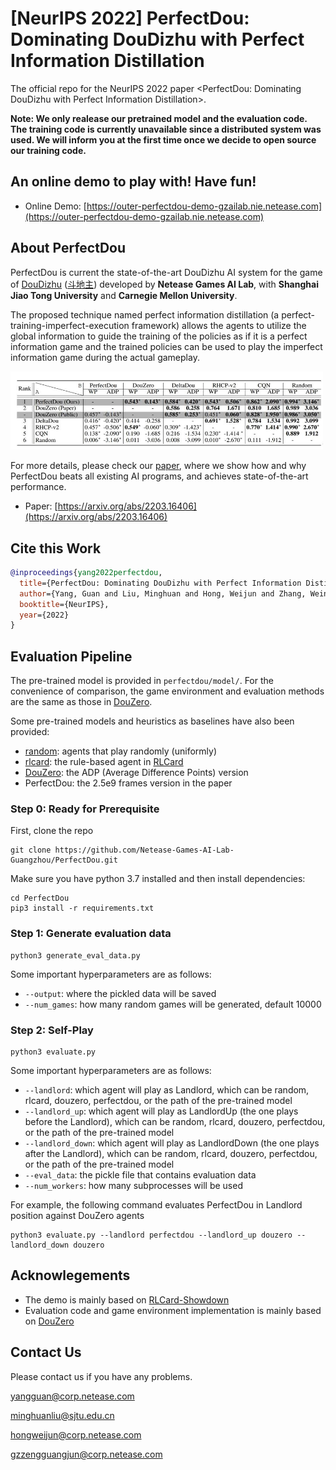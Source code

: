 # [NeurIPS 2022] PerfectDou: Dominating DouDizhu with Perfect Information Distillation
The official repo for the NeurIPS 2022 paper <PerfectDou: Dominating DouDizhu with Perfect Information Distillation>.

**Note: We only realease our pretrained model and the evaluation code. The training code is currently unavailable since a distributed system was used. We will inform you at the first time once we decide to open source our training code.**
  
## An online demo to play with! Have fun!
* Online Demo: [https://outer-perfectdou-demo-gzailab.nie.netease.com](https://outer-perfectdou-demo-gzailab.nie.netease.com)

## About PerfectDou

PerfectDou is current the state-of-the-art DouDizhu AI system for the game of [DouDizhu](https://en.wikipedia.org/wiki/Dou_dizhu) ([斗地主](https://baike.baidu.com/item/%E6%96%97%E5%9C%B0%E4%B8%BB/177997)) developed by **Netease Games AI Lab**, with **Shanghai Jiao Tong University** and **Carnegie Mellon University**. 

The proposed technique named perfect information distillation (a perfect-training-imperfect-execution framework) allows the agents to utilize the global information to guide the training of the policies as if it is a perfect information game and the trained policies can be used to play the imperfect information game during the actual gameplay.  

<img width="500" src="images/result.jpg" alt="result" />  

For more details, please check our [paper](https://arxiv.org/abs/2203.16406), where we show how and why PerfectDou beats all existing AI programs, and achieves state-of-the-art performance.

*   Paper: [https://arxiv.org/abs/2203.16406](https://arxiv.org/abs/2203.16406) 


## Cite this Work

```bibtex
@inproceedings{yang2022perfectdou,
  title={PerfectDou: Dominating DouDizhu with Perfect Information Distillation},
  author={Yang, Guan and Liu, Minghuan and Hong, Weijun and Zhang, Weinan and Fang, Fei and Zeng, Guangjun and Lin, Yue},
  booktitle={NeurIPS},
  year={2022}
}
```

## Evaluation Pipeline
The pre-trained model is provided in `perfectdou/model/`. For the convenience of comparison, the game environment and evaluation methods are the same as those in [DouZero](https://github.com/kwai/DouZero/tree/main/douzero/evaluation).
  
Some pre-trained models and heuristics as baselines have also been provided:
*   [random](douzero/evaluation/random_agent.py): agents that play randomly (uniformly)
*   [rlcard](douzero/evaluation/rlcard_agent.py): the rule-based agent in [RLCard](https://github.com/datamllab/rlcard)
*   [DouZero](https://github.com/kwai/DouZero): the ADP (Average Difference Points) version
*  PerfectDou: the 2.5e9 frames version in the paper

### Step 0: Ready for Prerequisite

First, clone the repo 
```
git clone https://github.com/Netease-Games-AI-Lab-Guangzhou/PerfectDou.git
```
Make sure you have python 3.7 installed and then install dependencies:
```
cd PerfectDou
pip3 install -r requirements.txt
```

### Step 1: Generate evaluation data
```
python3 generate_eval_data.py
```
Some important hyperparameters are as follows:
*   `--output`: where the pickled data will be saved
*   `--num_games`: how many random games will be generated, default 10000

### Step 2: Self-Play
```
python3 evaluate.py
```
Some important hyperparameters are as follows:
*   `--landlord`: which agent will play as Landlord, which can be random, rlcard, douzero, perfectdou, or the path of the pre-trained model
*   `--landlord_up`: which agent will play as LandlordUp (the one plays before the Landlord), which can be random, rlcard, douzero, perfectdou, or the path of the pre-trained model
*   `--landlord_down`: which agent will play as LandlordDown (the one plays after the Landlord), which can be random, rlcard, douzero, perfectdou, or the path of the pre-trained model
*   `--eval_data`: the pickle file that contains evaluation data
*   `--num_workers`: how many subprocesses will be used

For example, the following command evaluates PerfectDou in Landlord position against DouZero agents
```
python3 evaluate.py --landlord perfectdou --landlord_up douzero --landlord_down douzero
```

## Acknowlegements
*   The demo is mainly based on [RLCard-Showdown](https://github.com/datamllab/rlcard-showdown)
*   Evaluation code and game environment implementation is mainly based on [DouZero](https://github.com/kwai/DouZero)

## Contact Us
Please contact us if you have any problems.
  
yangguan@corp.netease.com

minghuanliu@sjtu.edu.cn
  
hongweijun@corp.netease.com

gzzengguangjun@corp.netease.com














